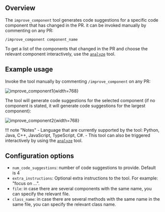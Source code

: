 ## Overview

The `improve_component` tool generates code suggestions for a specific code component that has changed in the PR.
it can be invoked manually by commenting on any PR:

```
/improve_component component_name
```

To get a list of the components that changed in the PR and choose the relevant component interactively, use the [`analyze`](./analyze.md) tool.

## Example usage

Invoke the tool manually by commenting `/improve_component` on any PR:

![improve_component1](https://codium.ai/images/pr_agent/improve_component1.png){width=768}

The tool will generate code suggestions for the selected component (if no component is stated, it will generate code suggestions for the largest component):

![improve_component2](https://codium.ai/images/pr_agent/improve_component2.png){width=768}

!!! note "Notes"
    - Language that are currently supported by the tool: Python, Java, C++, JavaScript, TypeScript, C#.
    - This tool can also be triggered interactively by using the [`analyze`](./analyze.md) tool.

## Configuration options

- `num_code_suggestions`: number of code suggestions to provide. Default is 4
- `extra_instructions`: Optional extra instructions to the tool. For example: "focus on ...".
- `file`: in case there are several components with the same name, you can specify the relevant file.
- `class_name`: in case there are several methods with the same name in the same file, you can specify the relevant class name.

